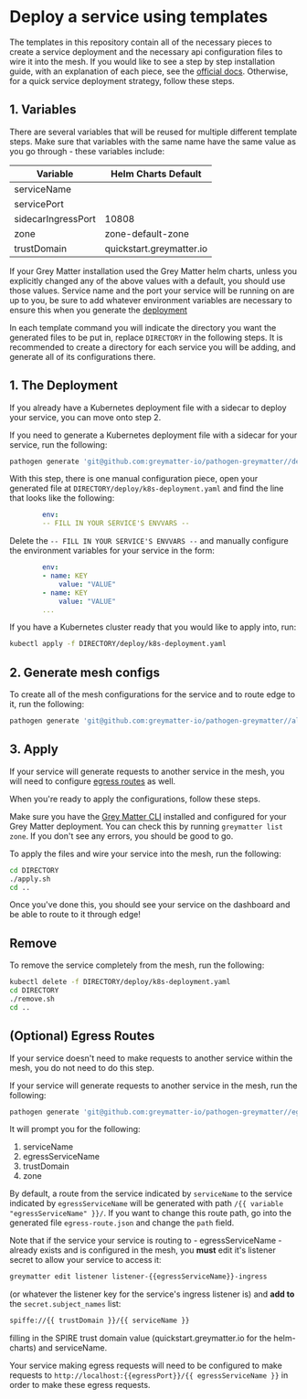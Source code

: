 # Deploy a service using templates

The templates in this repository contain all of the necessary pieces to create a service deployment and the necessary api configuration files to wire it into the mesh.  If you would like to see a step by step installation guide, with an explanation of each piece, see the [official docs](https://docs.greymatter.io/guides/configure-egress-ingress). Otherwise, for a quick service deployment strategy, follow these steps.

## 1. Variables

There are several variables that will be reused for multiple different template steps. Make sure that variables with the same name have the same value as you go through - these variables include:

| Variable                 | Helm Charts Default       |
| ------------------------ | ------------------------- |
| serviceName              |                           |
| servicePort              |                           |
| sidecarIngressPort       | 10808                     |
| zone                     | zone-default-zone         |
| trustDomain              | quickstart.greymatter.io  |

If your Grey Matter installation used the Grey Matter helm charts, unless you explicitly changed any of the above values with a default, you should use those values.  Service name and the port your service will be running on are up to you, be sure to add whatever environment variables are necessary to ensure this when you generate the [deployment](#1-the-deployment)

In each template command you will indicate the directory you want the generated files to be put in, replace `DIRECTORY` in the following steps. It is recommended to create a directory for each service you will be adding, and generate all of its configurations there.

## 1. The Deployment

If you already have a Kubernetes deployment file with a sidecar to deploy your service, you can move onto step 2.

If you need to generate a Kubernetes deployment file with a sidecar for your service, run the following:

```bash
pathogen generate 'git@github.com:greymatter-io/pathogen-greymatter//deployment?ref=release-2.2' DIRECTORY/
```

With this step, there is one manual configuration piece, open your generated file at `DIRECTORY/deploy/k8s-deployment.yaml` and find the line that looks like the following:

```yaml
        env:
        -- FILL IN YOUR SERVICE'S ENVVARS --
```

Delete the `-- FILL IN YOUR SERVICE'S ENVVARS --` and manually configure the environment variables for your service in the form:

```yaml
        env:
        - name: KEY
            value: "VALUE"
        - name: KEY
            value: "VALUE"
        ...
```

If you have a Kubernetes cluster ready that you would like to apply into, run:

```bash
kubectl apply -f DIRECTORY/deploy/k8s-deployment.yaml
```

## 2. Generate mesh configs

To create all of the mesh configurations for the service and to route edge to it, run the following:

```bash
pathogen generate 'git@github.com:greymatter-io/pathogen-greymatter//all?ref=release-2.2' DIRECTORY/
```

## 3. Apply

If your service will generate requests to another service in the mesh, you will need to configure [egress routes](#optional-egress-routes) as well.

When you're ready to apply the configurations, follow these steps.

Make sure you have the [Grey Matter CLI](https://docs.greymatter.io/guides/commands-cli) installed and configured for your Grey Matter deployment. You can check this by running `greymatter list zone`. If you don't see any errors, you should be good to go.

To apply the files and wire your service into the mesh, run the following:

```bash
cd DIRECTORY
./apply.sh
cd ..
```

Once you've done this, you should see your service on the dashboard and be able to route to it through edge!

## Remove

To remove the service completely from the mesh, run the following:

```bash
kubectl delete -f DIRECTORY/deploy/k8s-deployment.yaml
cd DIRECTORY
./remove.sh
cd ..
```

## (Optional) Egress Routes

If your service doesn't need to make requests to another service within the mesh, you do not need to do this step.

If your service will generate requests to another service in the mesh, run the following:

```bash
pathogen generate 'git@github.com:greymatter-io/pathogen-greymatter//egress?ref=release-2.2' DIRECTORY/
```

It will prompt you for the following:

1. serviceName
2. egressServiceName
3. trustDomain
4. zone

By default, a route from the service indicated by `serviceName` to the service indicated by `egressServiceName` will be generated with path `/{{ variable "egressServiceName" }}/`. If you want to change this route path, go into the generated file `egress-route.json` and change the `path` field.

Note that if the service your service is routing to - egressServiceName - already exists and is configured in the mesh, you **must** edit it's listener secret to allow your service to access it:

```bash
greymatter edit listener listener-{{egressServiceName}}-ingress
```

(or whatever the listener key for the service's ingress listener is) and **add to** the `secret.subject_names` list:

```bash
spiffe://{{ trustDomain }}/{{ serviceName }}
```

filling in the SPIRE trust domain value (quickstart.greymatter.io for the helm-charts) and serviceName.

Your service making egress requests will need to be configured to make requests to `http://localhost:{{egressPort}}/{{ egressServiceName }}` in order to make these egress requests.
